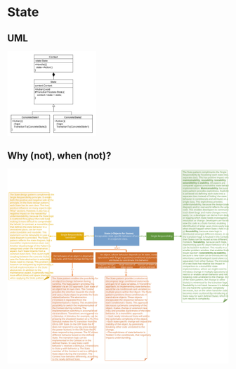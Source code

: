 # State
## UML
<img src=StateUML.png width=40% height=40%>

## Why (not), when (not)?
![State](https://raw.githubusercontent.com/NiekBeijloos/Design-Patterns/master/Behavioral/8.%20State/State.svg?raw=true)
